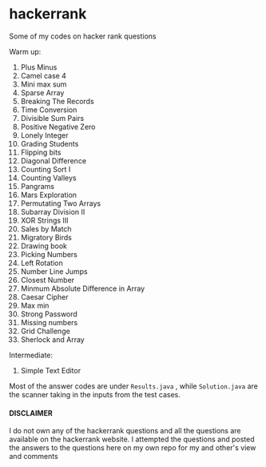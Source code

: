 # hackerrank
Some of my codes on hacker rank questions

Warm up:
1) Plus Minus
2) Camel case 4
3) Mini max sum
4) Sparse Array
5) Breaking The Records
6) Time Conversion
7) Divisible Sum Pairs
8) Positive Negative Zero
9) Lonely Integer
10) Grading Students
11) Flipping bits
12) Diagonal Difference
13) Counting Sort I
14) Counting Valleys
15) Pangrams
16) Mars Exploration
17) Permutating Two Arrays
18) Subarray Division II
19) XOR Strings III
20) Sales by Match
21) Migratory Birds
22) Drawing book
23) Picking Numbers
24) Left Rotation
25) Number Line Jumps
26) Closest Number
27) Minmum Absolute Difference in Array
28) Caesar Cipher
29) Max min
30) Strong Password
31) Missing numbers
32) Grid Challenge
33) Sherlock and Array

Intermediate:
1) Simple Text Editor


Most of the answer codes are under ```Results.java``` , while ```Solution.java``` are the scanner taking in the inputs from the test cases.

#### DISCLAIMER
I do not own any of the hackerrank questions and all the questions are available on the hackerrank website. I attempted the questions and posted the answers to the questions here on my own repo for my and other's view and comments
